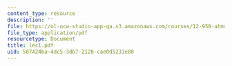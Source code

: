 ```yaml
---
content_type: resource
description: ''
file: https://ol-ocw-studio-app-qa.s3.amazonaws.com/courses/12-950-atmospheric-and-oceanic-modeling-spring-2004/507424ba4dc53db72128cae0d5231e80_lec1.pdf
file_type: application/pdf
resourcetype: Document
title: lec1.pdf
uid: 507424ba-4dc5-3db7-2128-cae0d5231e80
---
```

